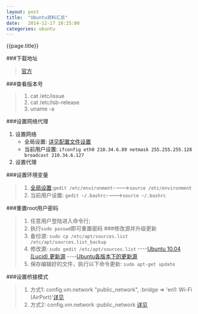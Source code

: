 ```yaml
---
layout: post
title:  "Ubuntu资料汇总"
date:   2014-12-17 10:25:00
categories: ubuntu
---
```


{{page.title}}

###下载地址
> [官方][xz-1]

###查看版本号
>1. cat /etc/issue
>2. cat /etc/lsb-release
>3. uname -a

###设置网络代理
1. 设置网络
	* 全局设置: [详见配置文件设置][sw-1]
	* 当前用户设置: `ifconfig eth0 210.34.6.89 netmask 255.255.255.128 broadcast 210.34.6.127`
2. 设置代理


###设置环境变量
>1. [全局设置][sh-1]:`gedit /etc/environment`---->`source /etc/environment`
>2. 当前用户设置: `gedit ~/.bashrc`---->`source ~/.bashrc`

###重置root用户密码
>1. 任意用户登陆进入命令行;
>2. 执行`sudo passwd`即可重置密码
###修改源并升级更新
>1. 备份源: `sudo cp /etc/apt/sources.list /etc/apt/sources.list_backup`
>2. 修改源: `sudo gedit /etc/apt/sources.list`
>----[Ubuntu 10.04 (Lucid) 更新源][xg-1]
>----[Ubuntu各版本下的更新源][xg-2]
>3. 保存编辑好的文件，执行以下命令更新: `sudo apt-get update`

###设置桥接模式
>1. 方式1: config.vm.network "public_network", :bridge => 'en1: Wi-Fi (AirPort)'[详见][sz-1]
>2. 方式2: config.vm.network :public_network [详见][sz-2]

[xz-1]: http://releases.ubuntu.com/
[sw-1]: http://www.2cto.com/os/201204/127131.html
[sh-1]: http://jingyan.baidu.com/article/db55b609a3f6274ba30a2fb8.html
[xg-1]: http://www.cnblogs.com/dolphin0520/archive/2013/03/15/2960907.html
[xg-2]: http://pan.baidu.com/share/link?shareid=1362990598&uk=4278685087
[sz-1]: http://www.tuicool.com/articles/v6ZnUzm
[sz-2]: https://blog.khsing.net/2013/07/vagrant.html
